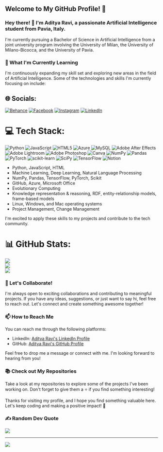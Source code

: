## Welcome to My GitHub Profile! 🚀

### Hey there! 👋 I'm Aditya Ravi, a passionate Artificial Intelligence student from Pavia, Italy.

I'm currently pursuing a Bachelor of Science in Artificial Intelligence from a joint university program involving the University of Milan, the University of Milano-Bicocca, and the University of Pavia.


### 🌱 What I'm Currently Learning

I'm continuously expanding my skill set and exploring new areas in the field of Artificial Intelligence. Some of the technologies and skills I'm currently focusing on include:
## 🌐 Socials:
[![Behance](https://img.shields.io/badge/Behance-1769ff?logo=behance&logoColor=white)](https://behance.net/adityaravi9034) [![Facebook](https://img.shields.io/badge/Facebook-%231877F2.svg?logo=Facebook&logoColor=white)](https://facebook.com/adityaravi.ravi.5) [![Instagram](https://img.shields.io/badge/Instagram-%23E4405F.svg?logo=Instagram&logoColor=white)](https://instagram.com/melodyofthepeace) [![LinkedIn](https://img.shields.io/badge/LinkedIn-%230077B5.svg?logo=linkedin&logoColor=white)](https://linkedin.com/in/aditya-ravi-a3aab11b6) 

# 💻 Tech Stack:
![Python](https://img.shields.io/badge/python-3670A0?style=flat&logo=python&logoColor=ffdd54) ![JavaScript](https://img.shields.io/badge/javascript-%23323330.svg?style=flat&logo=javascript&logoColor=%23F7DF1E) ![HTML5](https://img.shields.io/badge/html5-%23E34F26.svg?style=flat&logo=html5&logoColor=white) ![Azure](https://img.shields.io/badge/azure-%230072C6.svg?style=flat&logo=azure-devops&logoColor=white) ![MySQL](https://img.shields.io/badge/mysql-%2300f.svg?style=flat&logo=mysql&logoColor=white) ![Adobe After Effects](https://img.shields.io/badge/Adobe%20After%20Effects-9999FF.svg?style=flat&logo=Adobe%20After%20Effects&logoColor=white) ![Adobe Lightroom](https://img.shields.io/badge/Adobe%20Lightroom-31A8FF.svg?style=flat&logo=Adobe%20Lightroom&logoColor=white) ![Adobe Photoshop](https://img.shields.io/badge/adobephotoshop-%2331A8FF.svg?style=flat&logo=adobephotoshop&logoColor=white) ![Canva](https://img.shields.io/badge/Canva-%2300C4CC.svg?style=flat&logo=Canva&logoColor=white) ![NumPy](https://img.shields.io/badge/numpy-%23013243.svg?style=flat&logo=numpy&logoColor=white) ![Pandas](https://img.shields.io/badge/pandas-%23150458.svg?style=flat&logo=pandas&logoColor=white) ![PyTorch](https://img.shields.io/badge/PyTorch-%23EE4C2C.svg?style=flat&logo=PyTorch&logoColor=white) ![scikit-learn](https://img.shields.io/badge/scikit--learn-%23F7931E.svg?style=flat&logo=scikit-learn&logoColor=white) ![SciPy](https://img.shields.io/badge/SciPy-%230C55A5.svg?style=flat&logo=scipy&logoColor=%white) ![TensorFlow](https://img.shields.io/badge/TensorFlow-%23FF6F00.svg?style=flat&logo=TensorFlow&logoColor=white) ![Notion](https://img.shields.io/badge/Notion-%23000000.svg?style=flat&logo=notion&logoColor=white)
- Python, JavaScript, HTML
- Machine Learning, Deep Learning, Natural Language Processing
- NumPy, Pandas, TensorFlow, PyTorch, Scikit
- GitHub, Azure, Microsoft Office
- Evolutionary Computing
- Knowledge representation & reasoning, RDF, entity-relationship models, frame-based models
- Linux, Windows, and Mac operating systems
- Project Management, Change Management

I'm excited to apply these skills to my projects and contribute to the tech community.

# 📊 GitHub Stats:
![](https://github-readme-stats.vercel.app/api?username=adityaravi9034&theme=default&hide_border=true&include_all_commits=true&count_private=true)<br/>
![](https://github-readme-streak-stats.herokuapp.com/?user=adityaravi9034&theme=default&hide_border=true)<br/>
![](https://github-readme-stats.vercel.app/api/top-langs/?username=adityaravi9034&theme=default&hide_border=true&include_all_commits=true&count_private=true&layout=compact)

### 🤝 Let's Collaborate!

I'm always open to exciting collaborations and contributing to meaningful projects. If you have any ideas, suggestions, or just want to say hi, feel free to reach out. Let's connect and create something awesome together!

### 📫 How to Reach Me

You can reach me through the following platforms:

- LinkedIn: [Aditya Ravi's LinkedIn Profile](https://www.linkedin.com/in/aditya-ravi-a3aab11b6/)
- GitHub: [Aditya Ravi's GitHub Profile](https://github.com/adityaravi9034)

Feel free to drop me a message or connect with me. I'm looking forward to hearing from you!

### 📚 Check out My Repositories

Take a look at my repositories to explore some of the projects I've been working on. Don't forget to give them a ⭐️ if you find something interesting!

Thanks for visiting my profile, and I hope you find something valuable here. Let's keep coding and making a positive impact! 🌟





### ✍️ Random Dev Quote
![](https://quotes-github-readme.vercel.app/api?type=horizontal&theme=radical)

---
[![](https://visitcount.itsvg.in/api?id=adityaravi9034&icon=0&color=0)](https://visitcount.itsvg.in)

<!-- Proudly created with GPRM ( https://gprm.itsvg.in ) -->

